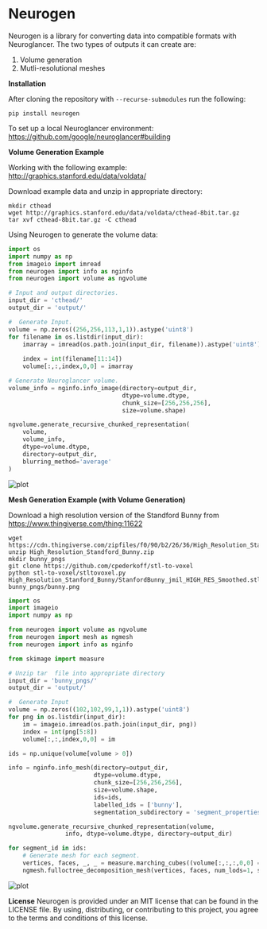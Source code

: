 # Neurogen

Neurogen is a library for converting data into compatible formats with Neuroglancer.
The two types of outputs it can create are:
1) Volume generation
2) Mutli-resolutional meshes

**Installation**

After cloning the repository with `--recurse-submodules` run the following:

```Ubuntu
pip install neurogen
```

To set up a local Neuroglancer environment:
https://github.com/google/neuroglancer#building

**Volume Generation Example**

Working with the following example: http://graphics.stanford.edu/data/voldata/

Download example data and unzip in appropriate directory:
```Ubuntu
mkdir cthead
wget http://graphics.stanford.edu/data/voldata/cthead-8bit.tar.gz
tar xvf cthead-8bit.tar.gz -C cthead
```

Using Neurogen to generate the volume data:

```python
import os
import numpy as np
from imageio import imread
from neurogen import info as nginfo
from neurogen import volume as ngvolume

# Input and output directories.
input_dir = 'cthead/'
output_dir = 'output/'

#  Generate Input.
volume = np.zeros((256,256,113,1,1)).astype('uint8')
for filename in os.listdir(input_dir):
    imarray = imread(os.path.join(input_dir, filename)).astype('uint8')
    
    index = int(filename[11:14])
    volume[:,:,index,0,0] = imarray

# Generate Neuroglancer volume.
volume_info = nginfo.info_image(directory=output_dir, 
                                dtype=volume.dtype, 
                                chunk_size=[256,256,256],
                                size=volume.shape)

ngvolume.generate_recursive_chunked_representation(
    volume, 
    volume_info, 
    dtype=volume.dtype, 
    directory=output_dir,
    blurring_method='average'
)

```
![plot](volume_generation_image.png)


**Mesh Generation Example (with Volume Generation)**

Download a high resolution version of the Standford Bunny from https://www.thingiverse.com/thing:11622 

```Ubuntu
wget https://cdn.thingiverse.com/zipfiles/f0/90/b2/26/36/High_Resolution_Stanford_Bunny.zip
unzip High_Resolution_Standford_Bunny.zip 
mkdir bunny_pngs
git clone https://github.com/cpederkoff/stl-to-voxel
python stl-to-voxel/stltovoxel.py High_Resolution_Stanford_Bunny/StanfordBunny_jmil_HIGH_RES_Smoothed.stl bunny_pngs/bunny.png
```

```python
import os
import imageio
import numpy as np

from neurogen import volume as ngvolume
from neurogen import mesh as ngmesh
from neurogen import info as nginfo

from skimage import measure

# Unzip tar  file into appropriate directory
input_dir = 'bunny_pngs/'
output_dir = 'output/'

#  Generate Input
volume = np.zeros((102,102,99,1,1)).astype('uint8')
for png in os.listdir(input_dir):
    im = imageio.imread(os.path.join(input_dir, png))
    index = int(png[5:8])
    volume[:,:,index,0,0] = im

ids = np.unique(volume[volume > 0])

info = nginfo.info_mesh(directory=output_dir, 
                        dtype=volume.dtype, 
                        chunk_size=[256,256,256],
                        size=volume.shape,
                        ids=ids,
                        labelled_ids = ['bunny'],
                        segmentation_subdirectory = 'segment_properties')

ngvolume.generate_recursive_chunked_representation(volume, 
                info, dtype=volume.dtype, directory=output_dir)

for segment_id in ids:
    # Generate mesh for each segment.
    vertices, faces, _, _ = measure.marching_cubes((volume[:,:,:,0,0] == segment_id).astype('uint8'), level=0, step_size=1)
    ngmesh.fulloctree_decomposition_mesh(vertices, faces, num_lods=1, segment_id=segment_id, directory=output_dir)
```
![plot](neuroglancer_bunny.png)

**License**
Neurogen is provided under an MIT license that can be found in the LICENSE
file. By using, distributing, or contributing to this project, you agree to the
terms and conditions of this license.
